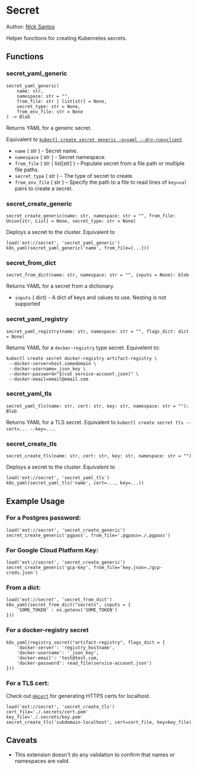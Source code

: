 # Secret

Author: [Nick Santos](https://github.com/nicks)

Helper functions for creating Kubernetes secrets.

## Functions

### secret_yaml_generic

```
secret_yaml_generic(
    name: str,
    namespace: str = "",
    from_file: str | list[str] = None,
    secret_type: str = None,
    from_env_file: str = None
) -> Blob
```

Returns YAML for a generic secret.

Equivalent to [`kubectl create secret generic -o=yaml --dry-run=client`](https://kubernetes.io/docs/reference/generated/kubectl/kubectl-commands#-em-secret-generic-em-)

* `name` ( str ) - Secret name.
* `namespace` ( str ) - Secret namespace.
* `from_file` ( str | list[str] ) – Populate secret from a file path or multiple file paths.
* `secret_type` ( str ) - The type of secret to create.
* `from_env_file` ( str ) – Specify the path to a file to read lines of `key=val` pairs to create a secret.

### secret_create_generic

```
secret_create_generic(name: str, namespace: str = "", from_file: Union[str, List] = None, secret_type: str = None)
```

Deploys a secret to the cluster. Equivalent to

```
load('ext://secret', 'secret_yaml_generic')
k8s_yaml(secret_yaml_generic('name', from_file=[...]))
```

### secret_from_dict

```
secret_from_dict(name: str, namespace: str = "", inputs = None): blob
```

Returns YAML for a secret from a dictionary.

* `inputs` ( dict) - A dict of keys and values to use. Nesting is not supported


### secret_yaml_registry

```
secret_yaml_registry(name: str, namespace: str = "", flags_dict: dict = None)
```

Returns YAML for a `docker-registry` type secret. Equivelent to: 

```
kubectl create secret docker-registry artifact-registry \
 --docker-server=host.somedomain \
 --docker-username=_json_key \
 --docker-password="$(cat service-account.json)" \
 --docker-email=email@email.com
```

### secret_yaml_tls

```
secret_yaml_tls(name: str, cert: str, key: str, namespace: str = ""): Blob
```

Returns YAML for a TLS secret. Equivalent to `kubectl create secret tls --cert=... --key=...`.

### secret_create_tls

```
secret_create_tls(name: str, cert: str, key: str, namespace: str = "")
```

Deploys a secret to the cluster. Equivalent to

```
load('ext://secret', 'secret_yaml_tls')
k8s_yaml(secret_yaml_tls('name', cert=..., key=...))
```

## Example Usage

### For a Postgres password:

```
load('ext://secret', 'secret_create_generic')
secret_create_generic('pgpass', from_file='.pgpass=./.pgpass')
```

### For Google Cloud Platform Key:

```
load('ext://secret', 'secret_create_generic')
secret_create_generic('gcp-key', from_file='key.json=./gcp-creds.json')
```

### From a dict:

```
load('ext://secret', 'secret_from_dict')
k8s_yaml(secret_from_dict("secrets", inputs = {
    'SOME_TOKEN' : os.getenv('SOME_TOKEN')
}))
```

### For a docker-registry secret
```
k8s_yaml(registry_secret("artifact-registry", flags_dict = {
    'docker-server': 'registry_hostname',
    'docker-username': '_json_key',
    'docker-email': 'test@test.com,
    'docker-password': read_file(service-account.json')
}))
```

### For a TLS cert:

Check out [`mkcert`](https://github.com/FiloSottile/mkcert) for generating HTTPS certs for localhost.

```
load('ext://secret', 'secret_create_tls')
cert_file='./.secrets/cert.pem'
key_file='./.secrets/key.pem'
secret_create_tls('subdomain-localhost', cert=cert_file, key=key_file)
```

## Caveats

- This extension doesn't do any validation to confirm that names or namespaces are valid.
